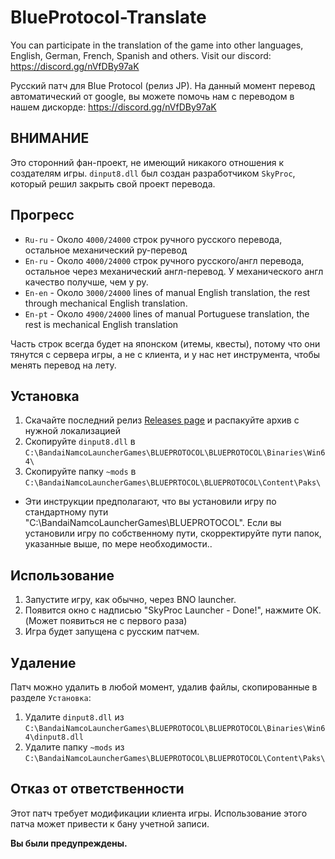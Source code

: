 # BlueProtocol-Translate
You can participate in the translation of the game into other languages, English, German, French, Spanish and others. Visit our discord: https://discord.gg/nVfDBy97aK

Русский патч для Blue Protocol (релиз JP). На данный момент перевод автоматический от google, вы можете помочь нам с переводом в нашем дискорде:
https://discord.gg/nVfDBy97aK

## ВНИМАНИЕ
Это сторонний фан-проект, не имеющий никакого отношения к создателям игры.
`dinput8.dll` был создан разработчиком `SkyProc`, который решил закрыть свой проект перевода.

## Прогресс
* `Ru-ru` - Около `4000/24000` строк ручного русского перевода, остальное механический ру-перевод
* `En-ru` - Около `4000/24000` строк ручного русского/англ перевода, остальное через механический англ-перевод. У механического англ качество получше, чем у ру.
* `En-en` - Около `3000/24000` lines of manual English translation, the rest through mechanical English translation.
* `En-pt` - Около `4900/24000` lines of manual Portuguese translation, the rest is mechanical English translation

Часть строк всегда будет на японском (итемы, квесты), потому что они тянутся с сервера игры, а не с клиента, и у нас нет инструмента, чтобы менять перевод на лету.

## Установка
1. Скачайте последний релиз [Releases page]([https://github.com/KAJSHU/BP-ENGLISH-PATCH/releases]) и распакуйте архив с нужной локализацией
2. Скопируйте `dinput8.dll` в `C:\BandaiNamcoLauncherGames\BLUEPROTOCOL\BLUEPROTOCOL\Binaries\Win64\`
3. Скопируйте папку `~mods` в `C:\BandaiNamcoLauncherGames\BLUEPRTOCOL\BLUEPROTOCOL\Content\Paks\`

* Эти инструкции предполагают, что вы установили игру по стандартному пути "C:\BandaiNamcoLauncherGames\BLUEPROTOCOL". Если вы установили игру по собственному пути, скорректируйте пути папок, указанные выше, по мере необходимости..

## Использование
1. Запустите игру, как обычно, через BNO launcher.
2. Появится окно с надписью "SkyProc Launcher - Done!", нажмите OK. (Может появиться не с первого раза)
3. Игра будет запущена с русским патчем.

## Удаление
Патч можно удалить в любой момент, удалив файлы, скопированные в разделе `Установка`:
1. Удалите `dinput8.dll` из `C:\BandaiNamcoLauncherGames\BLUEPROTOCOL\BLUEPROTOCOL\Binaries\Win64\dinput8.dll`
2. Удалите папку `~mods` из `C:\BandaiNamcoLauncherGames\BLUEPROTOCOL\BLUEPROTOCOL\Content\Paks\`

## Отказ от ответственности
Этот патч требует модификации клиента игры.
Использование этого патча может привести к бану учетной записи.

**Вы были предупреждены.** 